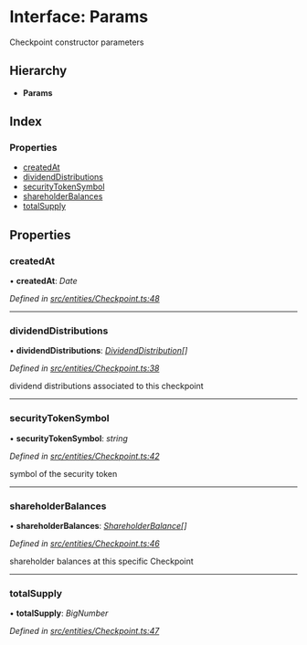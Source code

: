 # Interface: Params

Checkpoint constructor parameters

## Hierarchy

- **Params**

## Index

### Properties

- [createdAt](_entities_checkpoint_.params.md#createdat)
- [dividendDistributions](_entities_checkpoint_.params.md#dividenddistributions)
- [securityTokenSymbol](_entities_checkpoint_.params.md#securitytokensymbol)
- [shareholderBalances](_entities_checkpoint_.params.md#shareholderbalances)
- [totalSupply](_entities_checkpoint_.params.md#totalsupply)

## Properties

### createdAt

• **createdAt**: _Date_

_Defined in [src/entities/Checkpoint.ts:48](https://github.com/PolymathNetwork/polymath-sdk/blob/c47ae7a/src/entities/Checkpoint.ts#L48)_

---

### dividendDistributions

• **dividendDistributions**: _[DividendDistribution](../classes/_entities_dividenddistribution_.dividenddistribution.md)[]_

_Defined in [src/entities/Checkpoint.ts:38](https://github.com/PolymathNetwork/polymath-sdk/blob/c47ae7a/src/entities/Checkpoint.ts#L38)_

dividend distributions associated to this checkpoint

---

### securityTokenSymbol

• **securityTokenSymbol**: _string_

_Defined in [src/entities/Checkpoint.ts:42](https://github.com/PolymathNetwork/polymath-sdk/blob/c47ae7a/src/entities/Checkpoint.ts#L42)_

symbol of the security token

---

### shareholderBalances

• **shareholderBalances**: _[ShareholderBalance](_types_index_.shareholderbalance.md)[]_

_Defined in [src/entities/Checkpoint.ts:46](https://github.com/PolymathNetwork/polymath-sdk/blob/c47ae7a/src/entities/Checkpoint.ts#L46)_

shareholder balances at this specific Checkpoint

---

### totalSupply

• **totalSupply**: _BigNumber_

_Defined in [src/entities/Checkpoint.ts:47](https://github.com/PolymathNetwork/polymath-sdk/blob/c47ae7a/src/entities/Checkpoint.ts#L47)_
